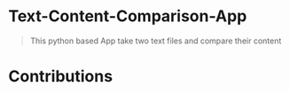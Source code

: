 # Text-Content-Comparison-App
 
>This python based App take two text files and compare their content

>

# Contributions
> 